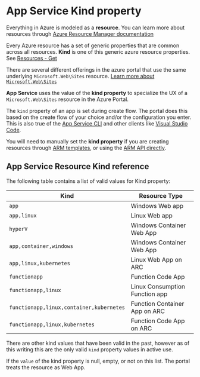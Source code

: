 # App Service Kind property

Everything in Azure is modeled as a **resource**. You can learn more about resources through [Azure Resource Manager documentation](https://docs.microsoft.com/azure/azure-resource-manager/management/overview)

Every Azure resource has a set of generic properties that are common across all resources. **Kind** is one of this generic azure resource properties. See [Resources - Get](https://docs.microsoft.com/rest/api/resources/resources/get)

There are several different offerings in the azure portal that use the same underlying `Microsoft.Web\Sites` resource. [Learn more about `Microsoft.Web\Sites`](https://docs.microsoft.com/azure/templates/microsoft.web/2019-08-01/sites)

**App Service** uses the value of the **kind property** to specialize the UX of a `Microsoft.Web\Sites` resource in the Azure Portal.

The `kind` property of an app is set during create flow. The portal does this based on the create flow of your choice and/or the configuration you enter. This is also true of the [App Service CLI](https://docs.microsoft.com/cli/azure/appservice?view=azure-cli-latest) and other clients like [Visual Studio Code](https://code.visualstudio.com/).

You will need to manually set the **kind property** if you are creating resources through [ARM templates](https://docs.microsoft.com/azure/azure-resource-manager/templates/), or using the [ARM API directly](https://docs.microsoft.com/rest/api/resources/).

## App Service Resource Kind reference

The following table contains a list of valid values for Kind property:

|Kind                                     | Resource Type                  |
|-----------------------------------------|--------------------------------|
|`app`                                    | Windows Web app                |
|`app,linux`                              | Linux Web app                  |
|`hyperV`                                 | Windows Container Web App      |
|`app,container,windows`                  | Windows Container Web App      |
|`app,linux,kubernetes`                   | Linux Web App on ARC           |
|`functionapp`                            | Function Code App              |
|`functionapp,linux`                      | Linux Consumption Function app |
|`functionapp,linux,container,kubernetes` | Function Container App on ARC  |
|`functionapp,linux,kubernetes`           | Function Code App on ARC       |

There are other kind values that have been valid in the past, however as of this writing this are the only valid `kind` property values in active use.

If the `value` of the kind property is null, empty, or not on this list. The portal treats the resource as Web App.
